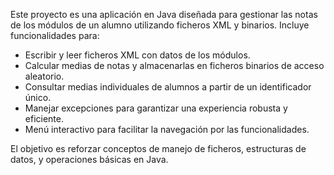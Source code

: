 Este proyecto es una aplicación en Java diseñada para gestionar las notas de los módulos de un alumno utilizando ficheros XML y binarios. Incluye funcionalidades para:

- Escribir y leer ficheros XML con datos de los módulos.
- Calcular medias de notas y almacenarlas en ficheros binarios de acceso aleatorio.
- Consultar medias individuales de alumnos a partir de un identificador único.
- Manejar excepciones para garantizar una experiencia robusta y eficiente.
- Menú interactivo para facilitar la navegación por las funcionalidades.

El objetivo es reforzar conceptos de manejo de ficheros, estructuras de datos, y operaciones básicas en Java.
